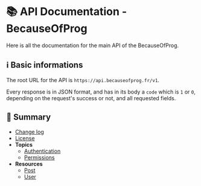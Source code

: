# 📚 API Documentation - BecauseOfProg

Here is all the documentation for the main API of the BecauseOfProg.

## ℹ Basic informations

The root URL for the API is `https://api.becauseofprog.fr/v1`.

Every response is in JSON format, and has in its body a `code` which is `1` or `0`, depending on the request's success or not, and all requested fields.

## 📄 Summary

- [Change log](CHANGELOG.md)
- [License](LICENSE)
- **Topics**
  - [Authentication](topics/Authentication.md)
  - [Permissions](topics/Permissions.md)
- **Resources**
  - [Post](resources/Post.md)
  - [User](resources/User.md)

